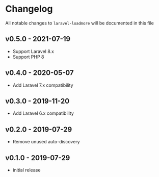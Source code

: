 # Changelog

All notable changes to `laravel-loadmore` will be documented in this file

## v0.5.0 - 2021-07-19

- Support Laravel 8.x
- Support PHP 8

## v0.4.0 - 2020-05-07

- Add Laravel 7.x compatibility

## v0.3.0 - 2019-11-20

- Add Laravel 6.x compatibility

## v0.2.0 - 2019-07-29

- Remove unused auto-discovery

## v0.1.0 - 2019-07-29

- initial release
